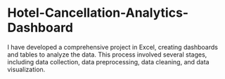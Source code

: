 # Hotel-Cancellation-Analytics-Dashboard
I have developed a comprehensive project in Excel, creating dashboards and tables to analyze the data. This process involved several stages, including data collection, data preprocessing, data cleaning, and data visualization.
